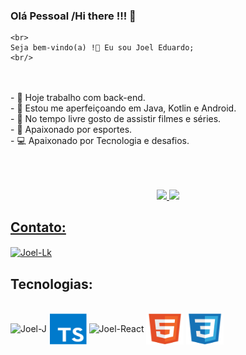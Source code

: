 ### Olá Pessoal /Hi there !!! 👋

<div style="display: inline_block"> 
    
    <br>
    Seja bem-vindo(a) !👋 Eu sou Joel Eduardo;
    <br/>
   <br> </br>
    - 🔭 Hoje trabalho com back-end. <br>
    - 🌱 Estou me aperfeiçoando em Java, Kotlin e Android. <br>
    - 🎥 No tempo livre gosto de assistir filmes e séries. <br> 
    - 🥇 Apaixonado por esportes. <br>
    - 💻 Apaixonado por Tecnologia e desafios. <br>
    <br>
    <br>
</div>

##
<div align="center">
  <a href="https://github.com/joeleduardo39">
  <img height="160em" src="https://github-readme-stats.vercel.app/api?username=joeleduardo39&show_icons=true&theme=merko&include_all_commits=true&count_private=true"/>
  <img height="160em" src="https://github-readme-stats.vercel.app/api/top-langs/?username=joeleduardo39&layout=compact&langs_count=7&theme=merko"/>
</div>
  
 
  
  ## Contato:
  
  <a href="https://www.linkedin.com/in/joel-eduardo-45875016a" target="_blank"><img align="center" alt="Joel-Lk" height="50" width="60" src="https://cdn.jsdelivr.net/gh/devicons/devicon/icons/linkedin/linkedin-original.svg" target="_blank"></a> 
  
  ## Tecnologias:
  
  <div style="display: inline_block"><br>
    <img align="center" alt="Joel-J" height="50" width="60" src="https://cdn.jsdelivr.net/gh/devicons/devicon/icons/java/java-original.svg">
    <img align="center" alt="Joel-Ts" height="50" width="60" src="https://raw.githubusercontent.com/devicons/devicon/master/icons/typescript/typescript-plain.svg">
    <img align="center" alt="Joel-React" height="50" width="60" src="https://cdn.jsdelivr.net/gh/devicons/devicon/icons/spring/spring-plain-wordmark.svg">
    <img align="center" alt="Joel-HTML" height="50" width="60" src="https://raw.githubusercontent.com/devicons/devicon/master/icons/html5/html5-original.svg">
    <img align="center" alt="Joel-CSS" height="50" width="60" src="https://raw.githubusercontent.com/devicons/devicon/master/icons/css3/css3-original.svg">
</div>
 
